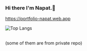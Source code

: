 ### Hi there I'm Napat.👋
https://portfolio-napat.web.app

![Top Langs](https://github-readme-stats-b7nl.vercel.app/api/top-langs/?username=napat2224&langs_count=8&layout=donut)

<br>(some of them are from private repo)
